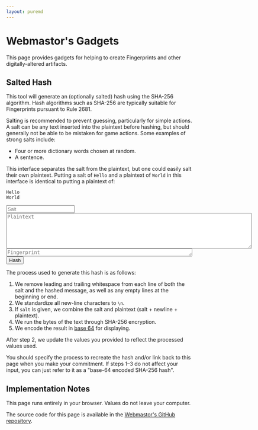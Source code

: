 ```yaml
---
layout: puremd
---
```

<script>
  async function handleHash() {
    const saltElement = document.getElementById("hash-salt");
    const plaintextElement = document.getElementById("hash-plaintext");
    const salt = saltElement.value.trim();
    const plaintext = plaintextElement
      .value
      .split(/\r?\n|\r|\n/g)
      .map((line) => line.trim())
      .join("\n")
      .trim();
    saltElement.value = salt;
    plaintextElement.value = plaintext;
    const saltedPlaintext = (salt + "\n" + plaintext).trim();
    const encodedPlaintext = new TextEncoder().encode(saltedPlaintext);
    const hashedMessage = await window.crypto.subtle.digest("SHA-256", encodedPlaintext);
    const encodedHashedMessage = btoa(
      new Uint8Array(hashedMessage)
        .reduce((data, byte) => data + String.fromCharCode(byte), '')
    );
    const output = document.getElementById("hash-output");
    output.value = encodedHashedMessage;
  }
</script>

# Webmastor's Gadgets

This page provides gadgets for helping to create Fingerprints and other digitally-altered artifacts.

## Salted Hash

This tool will generate an (optionally salted) hash using the SHA-256 algorithm. Hash algorithms such as SHA-256 are typically suitable for Fingerprints pursuant to Rule 2681.

Salting is recommended to prevent guessing, particularly for simple actions. A salt can be any text inserted into the plaintext before hashing, but should generally not be able to be mistaken for game actions. Some examples of strong salts include:

- Four or more dictionary words chosen at random.
- A sentence.

This interface separates the salt from the plaintext, but one could easily salt their own plaintext. Putting a salt of `Hello` and a plaintext of `World` in this interface is identical to putting a plaintext of:

```plaintext
Hello
World
```

<input type="text" id="hash-salt" name="hash-salt" placeholder="Salt" />

<textarea id="hash-plaintext" name="hash-plaintext" rows="6" cols="80" placeholder="Plaintext">
</textarea>

<textarea id="hash-output" name="hash-output" rows="1" cols="60" placeholder="Fingerprint" readonly>
</textarea>

<input type="button" value="Hash" onclick="handleHash();">

The process used to generate this hash is as follows:

1. We remove leading and trailing whitespace from each line of both the salt and the hashed message, as well as any empty lines at the beginning or end.
2. We standardize all new-line characters to `\n`.
3. If `salt` is given, we combine the salt and plaintext (salt + newline + plaintext).
4. We run the bytes of the text through SHA-256 encryption.
5. We encode the result in [base 64](<https://en.wikipedia.org/wiki/Base64>) for displaying.

After step 2, we update the values you provided to reflect the processed values used.

You should specify the process to recreate the hash and/or link back to this page when you make your commitment. If steps 1–3 do not affect your input, you can just refer to it as a "base-64 encoded SHA-256 hash".

## Implementation Notes

This page runs entirely in your browser. Values do not leave your computer.

The source code for this page is available in the [Webmastor's GitHub repository](<https://github.com/AgoraNomic/Webmastor/blob/gh-pages/gadgets.md?plain=1>).
